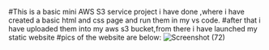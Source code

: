 #This is a basic mini AWS S3 service project i have done ,where i have created a basic html and css page and run them in my vs code.
#after that i have uploaded them into my aws s3 bucket,from there i have launched my static website
#pics of the website are below:
![Screenshot (72)](https://github.com/user-attachments/assets/3442af4b-95e5-487b-b8ae-04d07b8da4fd)
